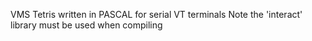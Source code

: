 VMS Tetris written in PASCAL for serial VT terminals
Note the 'interact' library must be used when compiling
